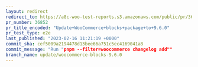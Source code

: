 ```yaml
---
layout: redirect
redirect_to: https://a8c-woo-test-reports.s3.amazonaws.com/public/pr/36852/e2e/index.html
pr_number: 36852
pr_title_encoded: "Update+WooCommerce+blocks+package+to+9.6.0"
pr_test_type: e2e
last_published: "2023-02-16 11:21:19 +0000"
commit_sha: cef5009a2194478d13bee66a751c5ec4169041a8
commit_message: "Run "pnpm --filter=woocommerce changelog add""
branch_name: update/woocommerce-blocks-9.6.0
---
```

